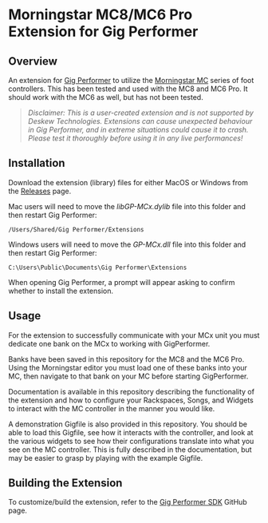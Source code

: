 # Morningstar MC8/MC6 Pro Extension for Gig Performer

## Overview

An extension for [Gig Performer](https://gigperformer.com) to utilize the [Morningstar MC](https://www.morningstar.io/) series of foot controllers.  This has been tested and used with the MC8 and MC6 Pro.  It should work with the MC6 as well, but has not been tested.


> _Disclaimer: This is a user-created extension and is not supported by Deskew Technologies. Extensions can cause unexpected behaviour in Gig Performer, and in extreme situations could cause it to crash. Please test it thoroughly before using it in any live performances!_

## Installation

Download the extension (library) files for either MacOS or Windows from the [Releases](https://github.com/WidnerM/GP-MC8/releases) page.  

Mac users will need to move the _libGP-MCx.dylib_ file into this folder and then restart Gig Performer:
```
/Users/Shared/Gig Performer/Extensions
```
Windows users will need to move the _GP-MCx.dll_ file into this folder and then restart Gig Performer:
```
C:\Users\Public\Documents\Gig Performer\Extensions
```
When opening Gig Performer, a prompt will appear asking to confirm whether to install the extension.

## Usage

For the extension to successfully communicate with your MCx unit you must dedicate one bank on the MCx to working with GigPerformer.

Banks have been saved in this repository for the MC8 and the MC6 Pro.  Using the Morningstar editor you must load one of these banks into your MC, then navigate to that bank on your MC before starting GigPerformer.

Documentation is available in this repository describing the functionality of the extension and how to configure your Rackspaces, Songs, and Widgets to interact with the MC controller in the manner you would like.

A demonstration Gigfile is also provided in this repository.  You should be able to load this Gigfile, see how it interacts with the controller, and look at the various widgets to see how their configurations translate into what you see on the MC controller.  This is fully described in the documentation, but may be easier to grasp by playing with the example Gigfile.

## Building the Extension

To customize/build the extension, refer to the [Gig Performer SDK](https://github.com/gigperformer/gp-sdk) GitHub page.